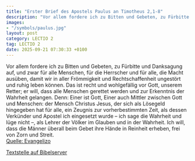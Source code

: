 ```yaml
---
title: "Erster Brief des Apostels Paulus an Timotheus 2,1-8"
description: "Vor allem fordere ich zu Bitten und Gebeten, zu Fürbitte und Danksagung auf, und zwar für alle Menschen, für die Herrscher und für alle, die Macht ausüben, damit wir in aller Frömmigkeit und Rechtschaffenheit ungestört und ruhig leben können. Das ist recht und wohlgefällig vor Go...."
images:
- "/symbols/paulus.jpg"
layout: post
category: LECTIO 2
tag: LECTIO 2
date: 2025-09-21 07:30:33 +0100
---
```

Vor allem fordere ich zu Bitten und Gebeten, zu Fürbitte und Danksagung auf, und zwar für alle Menschen,
für die Herrscher und für alle, die Macht ausüben, damit wir in aller Frömmigkeit und Rechtschaffenheit ungestört und ruhig leben können.
Das ist recht und wohlgefällig vor Gott, unserem Retter;
er will, dass alle Menschen gerettet werden und zur Erkenntnis der Wahrheit gelangen.<!--more-->
Denn: Einer ist Gott, Einer auch Mittler zwischen Gott und Menschen: der Mensch Christus Jesus,
der sich als Lösegeld hingegeben hat für alle, ein Zeugnis zur vorherbestimmten Zeit,
als dessen Verkünder und Apostel ich eingesetzt wurde – ich sage die Wahrheit und lüge nicht –, als Lehrer der Völker im Glauben und in der Wahrheit.
Ich will, dass die Männer überall beim Gebet ihre Hände in Reinheit erheben, frei von Zorn und Streit.<br>
[Quelle: Evangelizo](https://evangeliumtagfuertag.org/DE/gospel)

[Textstelle auf Bibelserver](https://www.bibleserver.com/EU/1.Timotheus2,1-8)
